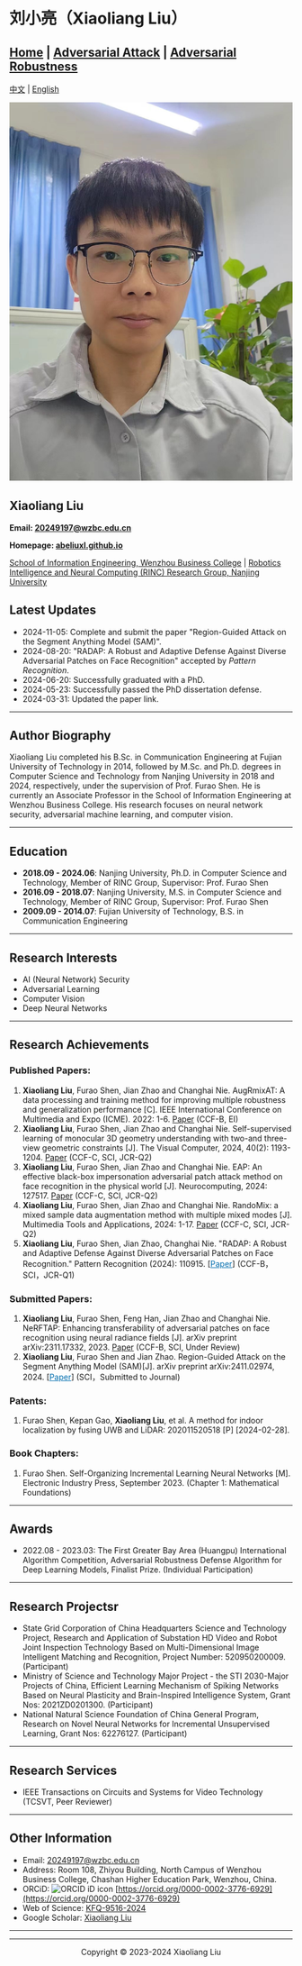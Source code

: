 # 刘小亮（Xiaoliang Liu）

## [Home](https://abeliuxl.github.io) | [Adversarial Attack](https://docs.qq.com/doc/p/574325869aa45ac6bbe9dc1f5b49e9630a873435) | [Adversarial Robustness](https://docs.qq.com/doc/p/a3fa47e29419471627ef8e4b5385a322fee84f42)

[中文](https://abeliuxl.github.io/index_cn.html) | [English](https://abeliuxl.github.io)

![Photo](./P4.jpeg)
## Xiaoliang Liu

**Email: 20249197@wzbc.edu.cn**

**Homepage: [abeliuxl.github.io](https://abeliuxl.github.io)**

[comment]: <> ([Department of Computer Science and Technology, Nanjing University]&#40;https://cs.nju.edu.cn/main.htm&#41; | [National Key Laboratory for Novel Software Technology]&#40;https://keysoftlab.nju.edu.cn/main.htm&#41; | [Robotics Intelligence and Neural Computing &#40;RINC&#41; Research Group]&#40;https://cs.nju.edu.cn/rinc/index.html&#41;)
 [School of Information Engineering, Wenzhou Business College](https://zsw.wzbc.edu.cn/Col/Col855/Index.aspx)  | [Robotics Intelligence and Neural Computing (RINC) Research Group, Nanjing University](https://cs.nju.edu.cn/rinc/index.html) 

## Latest Updates
- 2024-11-05: Complete and submit the paper "Region-Guided Attack on the Segment Anything Model (SAM)".
- 2024-08-20: "RADAP: A Robust and Adaptive Defense Against Diverse Adversarial Patches on Face Recognition" accepted by *Pattern Recognition*.
- 2024-06-20: Successfully graduated with a PhD.
- 2024-05-23: Successfully passed the PhD dissertation defense.
- 2024-03-31: Updated the paper link.

---

## Author Biography
Xiaoliang Liu completed his B.Sc. in Communication Engineering at Fujian University of Technology in 2014, followed by M.Sc. and Ph.D. degrees in Computer Science and Technology from Nanjing University in 2018 and 2024, respectively, under the supervision of Prof. Furao Shen. He is currently an Associate Professor in the School of Information Engineering at Wenzhou Business College. His research focuses on neural network security, adversarial machine learning, and computer vision. 

---

## Education

- **2018.09 - 2024.06**: Nanjing University, Ph.D. in Computer Science and Technology, Member of RINC Group, Supervisor: Prof. Furao Shen
- **2016.09 - 2018.07**: Nanjing University, M.S. in Computer Science and Technology, Member of RINC Group, Supervisor: Prof. Furao Shen
- **2009.09 - 2014.07**: Fujian University of Technology, B.S. in Communication Engineering

---

## Research Interests

- AI (Neural Network) Security
- Adversarial Learning
- Computer Vision
- Deep Neural Networks

---

## Research Achievements

### Published Papers:

1. **Xiaoliang Liu**, Furao Shen, Jian Zhao and Changhai Nie. AugRmixAT: A data processing and training method for improving multiple robustness and generalization performance [C]. IEEE International Conference on Multimedia and Expo (ICME). 2022: 1-6. [Paper](https://ieeexplore.ieee.org/document/9859665) (CCF-B, EI)
2. **Xiaoliang Liu**, Furao Shen, Jian Zhao and Changhai Nie. Self-supervised learning of monocular 3D geometry understanding with two-and three-view geometric constraints [J]. The Visual Computer, 2024, 40(2): 1193-1204. [Paper](https://link.springer.com/article/10.1007/s00371-023-02840-y) (CCF-C, SCI, JCR-Q2)
3. **Xiaoliang Liu**, Furao Shen, Jian Zhao and Changhai Nie. EAP: An effective black-box impersonation adversarial patch attack method on face recognition in the physical world [J]. Neurocomputing, 2024: 127517. [Paper](https://www.sciencedirect.com/science/article/abs/pii/S0925231224002881) (CCF-C, SCI, JCR-Q2)
4. **Xiaoliang Liu**, Furao Shen, Jian Zhao and Changhai Nie. RandoMix: a mixed sample data augmentation method with multiple mixed modes [J]. Multimedia Tools and Applications, 2024: 1-17. [Paper](https://link.springer.com/article/10.1007/s11042-024-18868-8) (CCF-C, SCI, JCR-Q2)
5. **Xiaoliang Liu**, Furao Shen, Jian Zhao, Changhai Nie. "RADAP: A Robust and Adaptive Defense Against Diverse Adversarial Patches on Face Recognition." Pattern Recognition (2024): 110915. [<a href="https://arxiv.org/abs/2311.17339" target="_blank" style="color:rgb(0, 110, 175);">Paper</a>] (CCF-B，SCI，JCR-Q1)
### Submitted Papers:

1. **Xiaoliang Liu**, Furao Shen, Feng Han, Jian Zhao and Changhai Nie. NeRFTAP: Enhancing transferability of adversarial patches on face recognition using neural radiance fields [J]. arXiv preprint arXiv:2311.17332, 2023. [Paper](https://arxiv.org/abs/2311.17332) (CCF-B, SCI, Under Review)
2. **Xiaoliang Liu**, Furao Shen and Jian Zhao. Region-Guided Attack on the Segment Anything Model (SAM)[J]. arXiv preprint arXiv:2411.02974, 2024. [<a href="https://arxiv.org/abs/2411.02974" target="_blank" style="color:rgb(0, 110, 175);">Paper</a>] (SCI，Submitted to Journal)


### Patents:

1. Furao Shen, Kepan Gao, **Xiaoliang Liu**, et al. A method for indoor localization by fusing UWB and LiDAR: 202011520518 [P] [2024-02-28].

### Book Chapters:

1. Furao Shen. Self-Organizing Incremental Learning Neural Networks [M]. Electronic Industry Press, September 2023. (Chapter 1: Mathematical Foundations)

---

## Awards

- 2022.08 - 2023.03: The First Greater Bay Area (Huangpu) International Algorithm Competition, Adversarial Robustness Defense Algorithm for Deep Learning Models, Finalist Prize. (Individual Participation)

---

## Research Projectsr

- State Grid Corporation of China Headquarters Science and Technology Project, Research and Application of Substation HD Video and Robot Joint Inspection Technology Based on Multi-Dimensional Image Intelligent Matching and Recognition, Project Number: 520950200009. (Participant)
- Ministry of Science and Technology Major Project - the STI 2030-Major Projects of China, Efficient Learning Mechanism of Spiking Networks Based on Neural Plasticity and Brain-Inspired Intelligence System, Grant Nos: 2021ZD0201300. (Participant)
- National Natural Science Foundation of China General Program, Research on Novel Neural Networks for Incremental Unsupervised Learning, Grant Nos: 62276127. (Participant)

---

## Research Services

- IEEE Transactions on Circuits and Systems for Video Technology (TCSVT, Peer Reviewer)

---

## Other Information

- Email: 20249197@wzbc.edu.cn
- Address: Room 108, Zhiyou Building, North Campus of Wenzhou Business College, Chashan Higher Education Park, Wenzhou, China. 
- ORCiD: ![ORCID iD icon](https://orcid.org/sites/default/files/images/orcid_16x16.png) [https://orcid.org/0000-0002-3776-6929](https://orcid.org/0000-0002-3776-6929)
- Web of Science: [KFQ-9516-2024](https://www.webofscience.com/wos/author/record/KFQ-9516-2024)
- Google Scholar: [Xiaoliang Liu](https://scholar.google.com/citations?hl=zh-CN&user=Eg6rWc8AAAAJ)

---

---

<footer style="text-align: center;">
<p>Copyright &copy; 2023-2024 Xiaoliang Liu</p>
</footer>